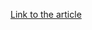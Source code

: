 [Link to the article](https://welivesecurity.com/2022/03/01/isaacwiper-hermeticwizard-wiper-worm-targeting-ukraine/)
